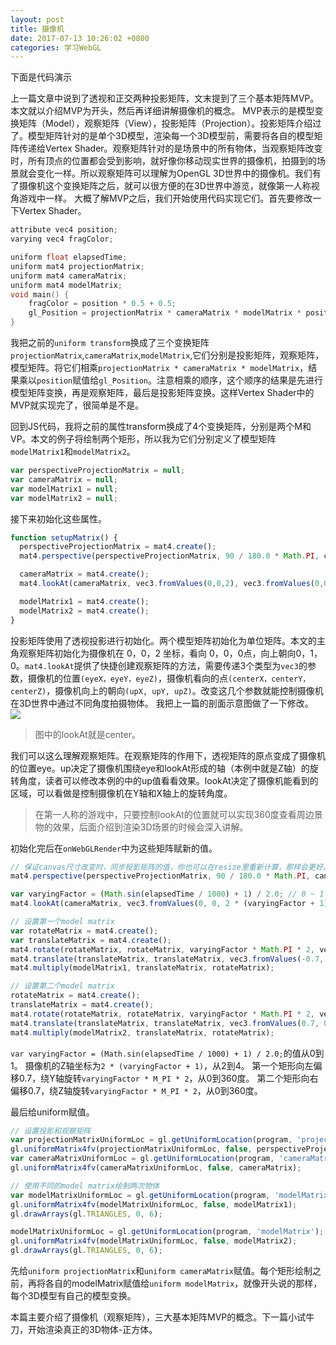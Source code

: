 ```yaml
---
layout: post
title: 摄像机
date: 2017-07-13 10:26:02 +0800
categories: 学习WebGL
---
```


下面是代码演示
<script async src="//jsrun.net/uEYKp/embed/all/dark/"></script>

上一篇文章中说到了透视和正交两种投影矩阵，文末提到了三个基本矩阵MVP。本文就以介绍MVP为开头，然后再详细讲解摄像机的概念。
MVP表示的是模型变换矩阵（Model），观察矩阵（View），投影矩阵（Projection）。投影矩阵介绍过了。模型矩阵针对的是单个3D模型，渲染每一个3D模型前，需要将各自的模型矩阵传递给Vertex Shader。观察矩阵针对的是场景中的所有物体，当观察矩阵改变时，所有顶点的位置都会受到影响，就好像你移动现实世界的摄像机，拍摄到的场景就会变化一样。所以观察矩阵可以理解为OpenGL 3D世界中的摄像机。我们有了摄像机这个变换矩阵之后，就可以很方便的在3D世界中游览，就像第一人称视角游戏中一样。
大概了解MVP之后，我们开始使用代码实现它们。首先要修改一下Vertex Shader。
```c
attribute vec4 position;
varying vec4 fragColor;

uniform float elapsedTime;
uniform mat4 projectionMatrix;
uniform mat4 cameraMatrix;
uniform mat4 modelMatrix;
void main() {
    fragColor = position * 0.5 + 0.5;
    gl_Position = projectionMatrix * cameraMatrix * modelMatrix * position;
}
```
我把之前的`uniform transform`换成了三个变换矩阵`projectionMatrix`,`cameraMatrix`,`modelMatrix`,它们分别是投影矩阵，观察矩阵，模型矩阵。将它们相乘`projectionMatrix * cameraMatrix * modelMatrix`，结果乘以`position`赋值给`gl_Position`。注意相乘的顺序，这个顺序的结果是先进行模型矩阵变换，再是观察矩阵，最后是投影矩阵变换。这样Vertex Shader中的MVP就实现完了，很简单是不是。

回到JS代码，我将之前的属性transform换成了4个变换矩阵，分别是两个M和VP。本文的例子将绘制两个矩形，所以我为它们分别定义了模型矩阵`modelMatrix1`和`modelMatrix2`。
```javascript
var perspectiveProjectionMatrix = null;
var cameraMatrix = null;
var modelMatrix1 = null;
var modelMatrix2 = null;
```

接下来初始化这些属性。
```javascript
function setupMatrix() {
  perspectiveProjectionMatrix = mat4.create();
  mat4.perspective(perspectiveProjectionMatrix, 90 / 180.0 * Math.PI, canvas.width / canvas.height, 0.1, 1000);

  cameraMatrix = mat4.create();
  mat4.lookAt(cameraMatrix, vec3.fromValues(0,0,2), vec3.fromValues(0,0,0), vec3.fromValues(0,1,0));

  modelMatrix1 = mat4.create();
  modelMatrix2 = mat4.create();
}
```
投影矩阵使用了透视投影进行初始化。两个模型矩阵初始化为单位矩阵。本文的主角观察矩阵初始化为摄像机在 0，0，2 坐标，看向 0，0，0点，向上朝向0，1，0。`mat4.lookAt`提供了快捷创建观察矩阵的方法，需要传递3个类型为`vec3`的参数，摄像机的位置`(eyeX，eyeY，eyeZ)`，摄像机看向的点`(centerX，centerY，centerZ)`，摄像机向上的朝向`(upX, upY, upZ)`。改变这几个参数就能控制摄像机在3D世界中通过不同角度拍摄物体。
我把上一篇的剖面示意图做了一下修改。
![](http://upload-images.jianshu.io/upload_images/2949750-888a93fc7bcf1095.png?imageMogr2/auto-orient/strip%7CimageView2/2/w/1240)
> 图中的lookAt就是center。

我们可以这么理解观察矩阵。在观察矩阵的作用下，透视矩阵的原点变成了摄像机的位置eye。up决定了摄像机围绕eye和lookAt形成的轴（本例中就是Z轴）的旋转角度，读者可以修改本例的中的up值看看效果。lookAt决定了摄像机能看到的区域，可以看做是控制摄像机在Y轴和X轴上的旋转角度。

> 在第一人称的游戏中，只要控制lookAt的位置就可以实现360度查看周边景物的效果，后面介绍到渲染3D场景的时候会深入讲解。

初始化完后在`onWebGLRender`中为这些矩阵赋新的值。
```javascript
// 保证canvas尺寸改变时，同步投影矩阵的值，你也可以在resize里重新计算，那样会更好。
mat4.perspective(perspectiveProjectionMatrix, 90 / 180.0 * Math.PI, canvas.width / canvas.height, 0.1, 1000);

var varyingFactor = (Math.sin(elapsedTime / 1000) + 1) / 2.0; // 0 ~ 1
mat4.lookAt(cameraMatrix, vec3.fromValues(0, 0, 2 * (varyingFactor + 1)), vec3.fromValues(0, 0, 0), vec3.fromValues(0, 1, 0));

// 设置第一个model matrix
var rotateMatrix = mat4.create();
var translateMatrix = mat4.create();
mat4.rotate(rotateMatrix, rotateMatrix, varyingFactor * Math.PI * 2, vec3.fromValues(0, 1, 0));
mat4.translate(translateMatrix, translateMatrix, vec3.fromValues(-0.7, 0, 0));
mat4.multiply(modelMatrix1, translateMatrix, rotateMatrix);

// 设置第二个model matrix
rotateMatrix = mat4.create();
translateMatrix = mat4.create();
mat4.rotate(rotateMatrix, rotateMatrix, varyingFactor * Math.PI * 2, vec3.fromValues(0, 0, 1));
mat4.translate(translateMatrix, translateMatrix, vec3.fromValues(0.7, 0, 0));
mat4.multiply(modelMatrix2, translateMatrix, rotateMatrix);
```
`var varyingFactor = (Math.sin(elapsedTime / 1000) + 1) / 2.0;`的值从0到1。
摄像机的Z轴坐标为`2 * (varyingFactor + 1)`，从2到4。
第一个矩形向左偏移0.7，绕Y轴旋转`varyingFactor * M_PI * 2`，从0到360度。
第二个矩形向右偏移0.7，绕Z轴旋转`varyingFactor * M_PI * 2`，从0到360度。

最后给uniform赋值。
```javascript
// 设置投影和观察矩阵
var projectionMatrixUniformLoc = gl.getUniformLocation(program, 'projectionMatrix');
gl.uniformMatrix4fv(projectionMatrixUniformLoc, false, perspectiveProjectionMatrix);
var cameraMatrixUniformLoc = gl.getUniformLocation(program, 'cameraMatrix');
gl.uniformMatrix4fv(cameraMatrixUniformLoc, false, cameraMatrix);

// 使用不同的model matrix绘制两次物体
var modelMatrixUniformLoc = gl.getUniformLocation(program, 'modelMatrix');
gl.uniformMatrix4fv(modelMatrixUniformLoc, false, modelMatrix1);
gl.drawArrays(gl.TRIANGLES, 0, 6);

modelMatrixUniformLoc = gl.getUniformLocation(program, 'modelMatrix');
gl.uniformMatrix4fv(modelMatrixUniformLoc, false, modelMatrix2);
gl.drawArrays(gl.TRIANGLES, 0, 6);
```
先给`uniform projectionMatrix`和`uniform cameraMatrix`赋值。每个矩形绘制之前，再将各自的modelMatrix赋值给`uniform modelMatrix`，就像开头说的那样，每个3D模型有自己的模型变换。

本篇主要介绍了摄像机（观察矩阵），三大基本矩阵MVP的概念。下一篇小试牛刀，开始渲染真正的3D物体-正方体。
